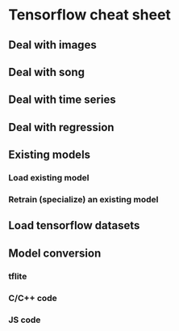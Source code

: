 # Tensorflow cheat sheet

## Deal with images
## Deal with song
## Deal with time series
## Deal with regression

## Existing models
### Load existing model
### Retrain (specialize) an existing model
## Load tensorflow datasets
## Model conversion
### tflite
### C/C++ code
### JS code